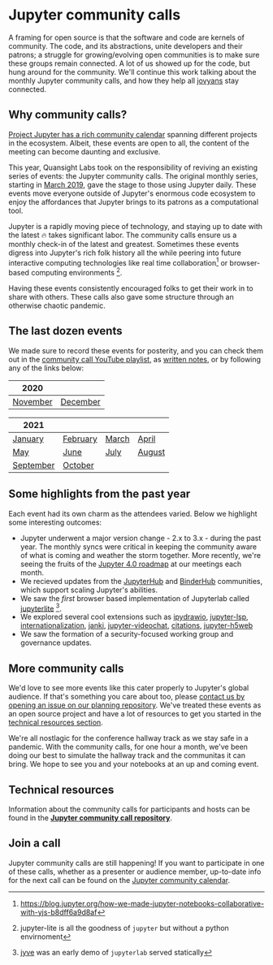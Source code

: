 <!--
.. title: Jupyter community calls
.. slug: jupyter-community-calls
.. date: 2021-11-10
.. author: Isabela Presedo-Floyd, Tony Fast
.. tags: Jupyter, Community
.. category:
.. link:
.. description:
.. type: text
-->

# Jupyter community calls

A framing for open source is that the software and code are kernels of community.
The code, and its abstractions, unite developers and their patrons; 
a struggle for growing/evolving open communities is to make sure these groups remain connected. 
A lot of us showed up for the code, but hung around for the community. 
We'll continue this work talking about the monthly Jupyter community calls, 
and how they help all [jovyans](https://jupyter.readthedocs.io/en/latest/community/content-community.html#what-is-a-jovyan) stay connected.


## Why community calls?

[Project Jupyter has a rich community calendar](https://jupyter.org/events) spanning different projects in the ecosystem. 
Albeit, these events are open to all, the content of the meeting can become daunting and exclusive. 

This year, Quansight Labs took on the responsibility of reviving an existing series of events: 
the Jupyter community calls. 
The original monthly series, starting in [March 2019][first], gave the stage to those using Jupyter daily. 
These events move everyone outside of Jupyter's enormous code ecosystem to enjoy the affordances that Jupyter brings to its patrons as a computational tool.

Jupyter is a rapidly moving piece of technology, and staying up to date with the latest 🔥 takes significant labor. 
The community calls ensure us a monthly check-in of the latest and greatest. 
Sometimes these events digress into Jupyter's rich folk history all the while peering into future interactive computing technologies like real time collaboration[^rtc] or browser-based computing environments [^jupyter-lite].

Having these events consistently encouraged folks to get their work in to share with others. 
These calls also gave some structure through an otherwise chaotic pandemic.


## The last dozen events

We made sure to record these events for posterity, and you can check them out in the [community call YouTube playlist][playlist], as [written notes](https://jupyter.readthedocs.io/en/latest/community/community-call-notes/index.html), or by following any of the links below:

| 2020 |     |
| ---- | --- | 
|[November](https://www.youtube.com/watch?v=bko-v1ZZoig&list=PLUrHeD2K9Cmkoamm4NjLmvXC4Y6E1o8SP&index=7) | [December](https://www.youtube.com/watch?v=IlYP6q2H1M8&list=PLUrHeD2K9Cmkoamm4NjLmvXC4Y6E1o8SP&index=8) |

| 2021                                                                                                      |                                                                                                          |                                                                                                       |                                                                                                        |
| --------------------------------------------------------------------------------------------------------- | -------------------------------------------------------------------------------------------------------- | ----------------------------------------------------------------------------------------------------- | ------------------------------------------------------------------------------------------------------ |
| [January](https://www.youtube.com/watch?v=DS_J3mzulCw&list=PLUrHeD2K9Cmkoamm4NjLmvXC4Y6E1o8SP&index=9)    | [February](https://www.youtube.com/watch?v=TG0w6WLunTk&list=PLUrHeD2K9Cmkoamm4NjLmvXC4Y6E1o8SP&index=10) | [March](https://www.youtube.com/watch?v=8JQoALd9KTo&list=PLUrHeD2K9Cmkoamm4NjLmvXC4Y6E1o8SP&index=11) | [April](https://www.youtube.com/watch?v=k-oaQG459A0&list=PLUrHeD2K9Cmkoamm4NjLmvXC4Y6E1o8SP&index=12)  |
| [May](https://www.youtube.com/watch?v=g9WrS4FlkeM&list=PLUrHeD2K9Cmkoamm4NjLmvXC4Y6E1o8SP&index=13)       | [June](https://www.youtube.com/watch?v=-aQFh8rjcdA&list=PLUrHeD2K9Cmkoamm4NjLmvXC4Y6E1o8SP&index=14)     | [July](https://www.youtube.com/watch?v=ebUXrmRfkM8&list=PLUrHeD2K9Cmkoamm4NjLmvXC4Y6E1o8SP&index=15)  | [August](https://www.youtube.com/watch?v=WQ43ywKDfg8&list=PLUrHeD2K9Cmkoamm4NjLmvXC4Y6E1o8SP&index=16) |
| [September](https://www.youtube.com/watch?v=BZLM_clyHwo&list=PLUrHeD2K9Cmkoamm4NjLmvXC4Y6E1o8SP&index=17) | [October](https://www.youtube.com/watch?v=ik2hG10GlE4&list=PLUrHeD2K9Cmkoamm4NjLmvXC4Y6E1o8SP&index=18)  |

## Some highlights from the past year

Each event had its own charm as the attendees varied. Below we highlight some interesting outcomes:

* Jupyter underwent a major version change - 2.x to 3.x - during the past year. 
  The monthly syncs were critical in keeping the community aware of what is coming and weather the storm together. 
  More recently, we're seeing the fruits of the [Jupyter 4.0 roadmap][40] at our meetings each month.
* We recieved updates from the [JupyterHub](https://jupyter.org/hub) and [BinderHub](https://github.com/jupyterhub/binderhub) communities, 
  which support scaling Jupyter's abilities.
* We saw the _first_ browser based implementation of Jupyterlab called [jupyterlite](https://jupyterlite.readthedocs.io/en/latest/) [^jyve]. 
* We explored several cool extensions such as [ipydrawio](https://github.com/deathbeds/ipydrawio), 
  [jupyter-lsp](https://github.com/jupyter-lsp/jupyterlab-lsp), 
  [internationalization](https://jupyterlab.readthedocs.io/en/stable/extension/internationalization.html), 
  [janki](https://github.com/gt-coar/janki), [jupyter-videochat](https://github.com/jupyterlab-contrib/jupyter-videochat), 
  [citations](https://github.com/krassowski/jupyterlab-citation-manager), 
  [jupyter-h5web](https://github.com/silx-kit/jupyterlab-h5web)
* We saw the formation of a security-focused working group and governance updates.

## More community calls

We'd love to see more events like this cater properly to Jupyter's global audience. 
If that's something you care about too, please [contact us by opening an issue on our planning repository](https://github.com/Quansight-Labs/jupyter-communitycalls/issues). 
We've treated these events as an open source project and have a lot of resources to get you started in the [technical resources section](#technical-resources).

We're all nostlagic for the conference hallway track as we stay safe in a pandemic. 
With the community calls, for one hour a month, we've been doing our best to simulate the hallway track and the communitas it can bring. 
We hope to see you and your notebooks at an up and coming event.

## Technical resources

Information about the community calls for participants and hosts can be found in the [__Jupyter community call repository__][repo].

## Join a call

Jupyter community calls are still happening! 
If you want to participate in one of these calls, whether as a presenter or audience member, 
up-to-date info for the next call can be found on the [Jupyter community calendar](https://jupyter.org/events). 

[i18n]: https://jupyterlab.readthedocs.io/en/stable/extension/internationalization.html
[first]: https://www.youtube.com/watch?v=klxba-v27Q4&list=PLUrHeD2K9Cmkoamm4NjLmvXC4Y6E1o8SP&index=1
[repo]: https://github.com/isabela-pf/jupyter-communitycalls
[playlist]: https://www.youtube.com/playlist?list=PLUrHeD2K9Cmkoamm4NjLmvXC4Y6E1o8SP
[40]: https://github.com/jupyterlab/jupyterlab/projects/12
[^jupyter-lite]: jupyter-lite is all the goodness of `jupyter` but without a python envirnoment
[^rtc]: https://blog.jupyter.org/how-we-made-jupyter-notebooks-collaborative-with-yjs-b8dff6a9d8af
[^jyve]: [jyve](https://deathbeds.github.io/jyve/lab/) was an early demo of `jupyterlab` served statically
